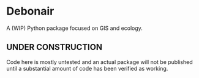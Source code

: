 # Debonair
A (WIP) Python package focused on GIS and ecology.

## UNDER CONSTRUCTION
Code here is mostly untested and an actual package will not be published until a substantial amount of code has been verified as working.
